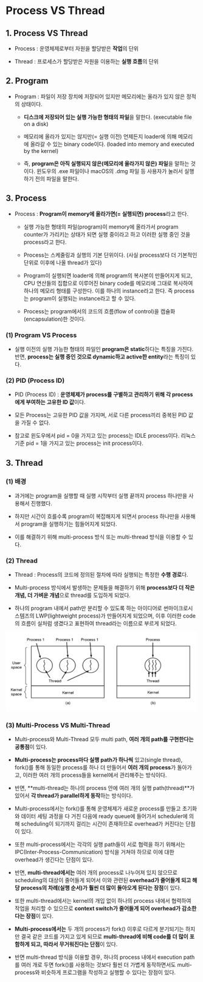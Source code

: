 # Process VS Thread

## 1. Process VS Thread

- Process : 운영체제로부터 자원을 할당받은 **작업**의 단위

- Thread : 프로세스가 할당받은 자원을 이용하는 **실행 흐름**의 단위

## 2. Program

- Program : 파일이 저장 장치에 저장되어 있지만 메모리에는 올라가 있지 않은 정적의 상태이다.
    
    - **디스크에 저장되어 있는 실행 가능한 형태의 파일**을 말한다. (executable file on a disk)
    
    - 메모리에 올라가 있지는 않지만(= 실행 이전) 언제든지 loader에 의해 메모리에 올라갈 수 있는 binary code이다. (loaded into memory and executed by the kernel)
    
    - 즉, **program은 아직 실행되지 않은(메모리에 올라가지 않은) 파일**을 말하는 것이다. 윈도우의 .exe 파일이나 macOS의 .dmg 파일 등 사용자가 눌러서 실행하기 전의 파일을 말한다.

## 3. Process

- Process : **Program이 memory에 올라가면(= 실행되면) process**라고 한다.

    - 실행 가능한 형태의 파일(program)이 memory에 올라가서 program counter가 가리키는 상태가 되면 실행 중이라고 하고 이러한 실행 중인 것을 process라고 한다.

    - Process는 스케줄링과 실행의 기본 단위이다. (사실 process보다 더 기본적인 단위로 이후에 나올 thread가 있다)

    - Program이 실행되면 loader에 의해 program의 복사본이 만들어지게 되고, CPU 연산들의 집합으로 이루어진 binary code를 메모리에 그대로 복사하여 하나의 메모리 형태를 구성한다. 이를 하나의 instance라고 한다. 즉 process는 program이 실행되는 instance라고 할 수 있다.

    - Process는 program에서의 코드의 흐름(flow of control)을 캡슐화(encapsulation)한 것이다.

### (1) Program VS Process

- 실행 이전의 실행 가능한 형태의 파일인 **program은 static**하다는 특징을 가진다. 반면, **process는 실행 중인 것으로 dynamic하고 active한 entity**라는 특징이 있다.

### (2) PID (Process ID)

- PID (Process ID) : **운영체제가 process를 구별하고 관리하기 위해 각 process에게 부여하는 고유한 ID 값**이다.

- 모든 Process는 고유한 PID 값을 가지며, 서로 다른 process끼리 중복된 PID 값을 가질 수 없다.

- 참고로 윈도우에서 pid = 0을 가지고 있는 process는 IDLE process이다. 리눅스 기준 pid = 1을 가지고 있는 process는 init process이다.

## 3. Thread

### (1) 배경

- 과거에는 program을 실행할 때 실행 시작부터 실행 끝까지 process 하나만을 사용해서 진행했다.

- 하지만 시간이 흐를수록 program이 복잡해지게 되면서 process 하나만을 사용해서 program을 실행하기는 힘들어지게 되었다.

- 이를 해결하기 위해 multi-process 방식 또는 multi-thread 방식을 이용할 수 있다.

### (2) Thread

- Thread : Process의 코드에 정의된 절차에 따라 실행되는 특정한 **수행 경로**다.

- Multi-process 방식에서 발생하는 문제들을 해결하기 위해 **process보다 더 작은 개념, 더 가벼운 개념**으로 thread를 도입하게 되었다.

- 하나의 program 내에서 path만 분리할 수 있도록 하는 아이디어로 썬마이크로시스템즈의 LWP(lightweight process)가 만들어지게 되었으며, 이후 이러한 code의 흐름이 실처럼 생겼다고 표현하여 thread라는 이름으로 부르게 되었다.

![multi-process vs multi-thread](./img/multi-process-vs-multi-thread.png)

### (3) Multi-Process VS Multi-Thread

- Multi-process와 Multi-Thread 모두 multi path, **여러 개의 path를 구현한다는 공통점**이 있다.

- **Multi-process는 process마다 실행 path가 하나씩** 있고(single thread), fork()를 통해 동일한 process를 하나 더 만들어서 **여러 개의 process**가 돌아가고, 이러한 여러 개의 process들을 kernel에서 관리해주는 방식이다.

- 반면, **multi-thread는 하나의 process 안에 여러 개의 실행 path(thread)**가 있어서 **각 thread가 parallel하게 동작**하는 방식이다.

- Multi-process에서는 fork()를 통해 운영체제가 새로운 process를 만들고 초기화와 데이터 세팅 과정을 다 거친 다음에 ready queue에 들어가서 scheduler에 의해 scheduling이 되기까지 걸리는 시간이 존재하므로 overhead가 커진다는 단점이 있다.

- 또한 multi-process에서는 각각의 실행 path들이 서로 협력을 하기 위해서는 IPC(Inter-Process-Communication) 방식을 거쳐야 하므로 이에 대한 overhead가 생긴다는 단점이 있다.

- 반면, **multi-thread에서는** 여러 개의 process로 나누어져 있지 않으므로 scheduling의 대상이 줄어들게 되어서 이와 관련된 **overhead가 줄어들게 되고 해당 process의 차례(실행 순서)가 훨씬 더 많이 돌아오게 된다는 장점**이 있다.

- 또한 multi-thread에서는 kernel의 개입 없이 하나의 process 내에서 협력하여 작업을 처리할 수 있으므로 **context switch가 줄어들게 되어 overhead가 감소한다는 장점**이 있다.

- **Multi-process에서는** 두 개의 process가 fork() 이후로 다르게 분기되기는 하지만 결국 같은 코드를 가지고 있게 되므로 **multi-thread에 비해 code를 더 많이 포함하게 되고, 따라서 무거워진다는 단점**이 있다.

- 반면 multi-thread 방식을 이용할 경우, 하나의 process 내에서 execution path를 여러 개로 두면 fork()를 사용하는 것보다 훨씬 더 가볍게 동작하면서도 multi-process와 비슷하게 프로그램을 작성하고 실행할 수 있다는 장점이 있다.
